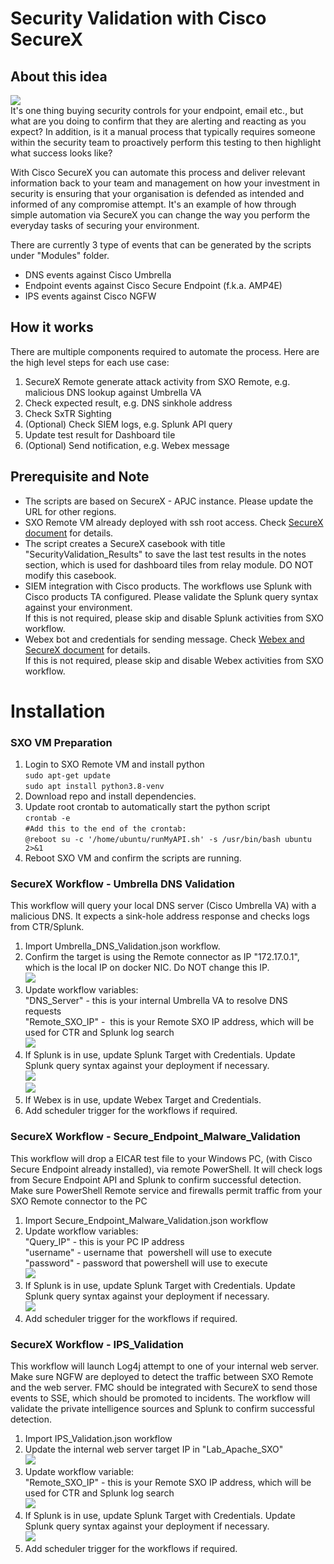 # Security Validation with Cisco SecureX

## About this idea

![](screenshot/dashboard.png)  
It's one thing buying security controls for your endpoint, email etc., but what are you doing to confirm that they are alerting and reacting as you expect? In addition, is it a manual process that typically requires someone within the security team to proactively perform this testing to then highlight what success looks like?

With Cisco SecureX you can automate this process and deliver relevant information back to your team and management on how your investment in security is ensuring that your organisation is defended as intended and informed of any compromise attempt. It's an example of how through simple automation via SecureX you can change the way you perform the everyday tasks of securing your environment.

There are currently 3 type of events that can be generated by the scripts under "Modules" folder.

*   DNS events against Cisco Umbrella
*   Endpoint events against Cisco Secure Endpoint (f.k.a. AMP4E)
*   IPS events against Cisco NGFW

## How it works

There are multiple components required to automate the process. Here are the high level steps for each use case:

1.  SecureX Remote generate attack activity from SXO Remote, e.g. malicious DNS lookup against Umbrella VA
2.  Check expected result, e.g. DNS sinkhole address
3.  Check SxTR Sighting
4.  (Optional) Check SIEM logs, e.g. Splunk API query
5.  Update test result for Dashboard tile
6.  (Optional) Send notification, e.g. Webex message

## Prerequisite and Note

*   The scripts are based on SecureX - APJC instance. Please update the URL for other regions.
*   SXO Remote VM already deployed with ssh root access. Check [SecureX document](https://ciscosecurity.github.io/sxo-05-security-workflows/remote/setup) for details.
*   The script creates a SecureX casebook with title "SecurityValidation\_Results" to save the last test results in the notes section, which is used for dashboard tiles from relay module. DO NOT modify this casebook.
*   SIEM integration with Cisco products. The workflows use Splunk with Cisco products TA configured. Please validate the Splunk query syntax against your environment.   
    If this is not required, please skip and disable Splunk activities from SXO workflow.
*   Webex bot and credentials for sending message. Check [Webex and SecureX document](https://ciscosecurity.github.io/sxo-05-security-workflows/atomics/configuration/webex) for details.  
    If this is not required, please skip and disable Webex activities from SXO workflow.

# Installation

### SXO VM Preparation

1.  Login to SXO Remote VM and install python  
    `sudo apt-get update`  
    `sudo apt install python3.8-venv`
2.  Download repo and install dependencies.
3.  Update root crontab to automatically start the python script  
    `crontab -e`  
    `#Add this to the end of the crontab:`  
    `@reboot su -c '/home/ubuntu/runMyAPI.sh' -s /usr/bin/bash ubuntu 2>&1`
4.  Reboot SXO VM and confirm the scripts are running.

### SecureX Workflow - Umbrella DNS Validation

This workflow will query your local DNS server (Cisco Umbrella VA) with a malicious DNS. It expects a sink-hole address response and checks logs from CTR/Splunk.

1.  Import Umbrella\_DNS\_Validation.json workflow.
2.  Confirm the target is using the Remote connector as IP "172.17.0.1", which is the local IP on docker NIC. Do NOT change this IP.  
    ![](screenshot/remote_target.png)
3.  Update workflow variables:  
    "DNS\_Server" - this is your internal Umbrella VA to resolve DNS requests  
    "Remote\_SXO\_IP" -  this is your Remote SXO IP address, which will be used for CTR and Splunk log search  
    ![](screenshot/umb_variables.png)
4.  If Splunk is in use, update Splunk Target with Credentials. Update Splunk query syntax against your deployment if necessary.    
    ![](screenshot/splunk_target.png)  
    ![](screenshot/umb_splunk.png)
5.  If Webex is in use, update Webex Target and Credentials.
6.  Add scheduler trigger for the workflows if required.

### SecureX Workflow - Secure\_Endpoint\_Malware\_Validation

This workflow will drop a EICAR test file to your Windows PC, (with Cisco Secure Endpoint already installed), via remote PowerShell. It will check logs from Secure Endpoint API and Splunk to confirm successful detection.  
Make sure PowerShell Remote service and firewalls permit traffic from your SXO Remote connector to the PC

1.  Import Secure\_Endpoint\_Malware\_Validation.json workflow
2.  Update workflow variables:  
    "Query\_IP" - this is your PC IP address  
    "username" - username that  powershell will use to execute  
    "password" - password that powershell will use to execute    
    ![](screenshot/amp_variables.png)
3.  If Splunk is in use, update Splunk Target with Credentials. Update Splunk query syntax against your deployment if necessary.  
    ![](screenshot/amp_splunk.png)  
4.  Add scheduler trigger for the workflows if required.

### SecureX Workflow - IPS\_Validation

This workflow will launch Log4j attempt to one of your internal web server. Make sure NGFW are deployed to detect the traffic between SXO Remote and the web server. FMC should be integrated with SecureX to send those events to SSE, which should be promoted to incidents. The workflow will validate the private intelligence sources and Splunk to confirm successful detection.

1.  Import IPS\_Validation.json workflow
2.  Update the internal web server target IP in "Lab\_Apache\_SXO"    
    ![](screenshot/ips_target.png)
3.  Update workflow variable:  
    "Remote\_SXO\_IP" - this is your Remote SXO IP address, which will be used for CTR and Splunk log search    
    ![](screenshot/ips_variables.png)
4.  If Splunk is in use, update Splunk Target with Credentials. Update Splunk query syntax against your deployment if necessary.    
    ![](screenshot/ips_splunk.png)
5.  Add scheduler trigger for the workflows if required.
